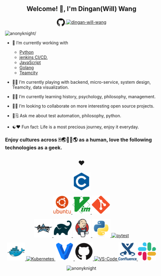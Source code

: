 <h2 align="center">Welcome! 👋, I'm Dingan(Will) Wang </h2>

<p align="center">
<a href=https://anonyknight.github.io/ target="_blank">
    <img align="center" src=https://raw.githubusercontent.com/devicons/devicon/master/icons/github/github-original.svg alt="My github.io" height="28" width="28" />
    </a>
<a href=https://linkedin.com/in/dingan-will-wang target="_blank"><img align="center" src=https://cdn.jsdelivr.net/npm/simple-icons@3.0.1/icons/linkedin.svg alt="dingan-will-wang" height="28" width="28" /></a>
</p>

<p align="left"> <img src=https://komarev.com/ghpvc/?username=anonyknight alt=anonyknight/> </p>

- 🔭 I’m currently working with
  - [Python](https://www.python.org/)
  - [jenkins CI/CD](https://www.jenkins.io/doc/book/pipeline/),
  - [JavaScript](https://developer.mozilla.org/en-US/docs/Web/JavaScript)
  - [Golang](https://golang.org/)
  - [Teamcity](https://www.jetbrains.com/help/teamcity/teamcity-documentation.html)

- 🎵️🎶️ I’m currently playing with backend, micro-service, system design, Teamcity, data visualization.

- 🌱🌳️ I’m currently learning history, psychology, philosophy, management.

- 🍻️🥂️ I’m looking to collaborate on more interesting open source projects.

- 💬🗒️ Ask me about test automation, philosophy, python.

- ☯️❤️ Fun fact: Life is a most precious journey, enjoy it everyday.

<h3>Enjoy cultures across 🀄️🌏️🍁️🗽️🌎️ as a human, love the following technologies as a geek.<h3>
<h2 align="center">❤️</h2>
<p align="center">
<a href=https://www.cprogramming.com><img src=https://raw.githubusercontent.com/devicons/devicon/master/icons/c/c-plain.svg
alt=C width="60" height="60"/></a>
</p>

<p align="center">
<a href=https://ubuntu.com>
    <img src=https://raw.githubusercontent.com/devicons/devicon/master/icons/ubuntu/ubuntu-plain-wordmark.svg
    alt=Ubuntu width="60" height="60"/>
    </a>
<a href=https://www.vim.org>
    <img src=https://raw.githubusercontent.com/devicons/devicon/master/icons/vim/vim-plain.svg
    alt=VIM width="60" height="60"/>
    </a>
<a href=https://git-scm.com/doc>
    <img src=https://raw.githubusercontent.com/devicons/devicon/master/icons/git/git-original.svg alt=Git width="60" height="60"/>
    </a>
</p>

<p align="center">
<a href=https://groovy-lang.org/documentation.html>
    <img src=https://raw.githubusercontent.com/devicons/devicon/master/icons/groovy/groovy-original.svg alt=Groovy width="60" height="60"/>
    </a>
<a href=https://docs.gradle.org/current/userguide/userguide.html>
    <img src=https://raw.githubusercontent.com/devicons/devicon/master/icons/gradle/gradle-plain.svg alt=Gradle width="60" height="60"/>
    </a>
<a href=https://www.jenkins.io/doc>
    <img src=https://raw.githubusercontent.com/devicons/devicon/master/icons/jenkins/jenkins-original.svg alt=Jenkins width="60" height="60"/>
    </a>
<a href=https://www.python.org/doc>
    <img src=https://raw.githubusercontent.com/devicons/devicon/master/icons/python/python-original.svg alt=python width="60" height="60"/>
    </a>
<a href=https://docs.pytest.org/en/stable/contents.html>
    <img src=https://docs.pytest.org/en/stable/_static/pytest1.png alt=pytest width="60" height="60"/>
    </a>
</p>

<p align="center">
<a href=https://docs.docker.com>
    <img src=https://raw.githubusercontent.com/devicons/devicon/master/icons/docker/docker-original.svg alt=Docker width="60" height="60"/>
    </a>
<a href=https://kubernetes.io/docs/home>
    <img src=https://kubernetes.io/images/favicon.png alt=Kubernetes width="60" height="60"/>
    </a>
<a href=https://www.vagrantup.com/docs>
    <img src=https://raw.githubusercontent.com/devicons/devicon/master/icons/vagrant/vagrant-original.svg alt=Vagrant width="60" height="60"/>
    </a>
<a href=https://docs.github.com/en>
    <img src=https://raw.githubusercontent.com/devicons/devicon/master/icons/github/github-original.svg alt=Github width="60" height="60"/>
    </a>
<a href=https://code.visualstudio.com/docs>
    <img src=https://upload.wikimedia.org/wikipedia/commons/thumb/9/9a/Visual_Studio_Code_1.35_icon.svg/1200px-Visual_Studio_Code_1.35_icon.svg.png alt=VS-Code width="60" height="60"/>
    </a>
<a href=https://support.atlassian.com>
    <img src=https://raw.githubusercontent.com/devicons/devicon/master/icons/confluence/confluence-original-wordmark.svg alt=Confluence width="60" height="60"/>
    </a>
<a href=https://api.slack.com>
    <img src=https://raw.githubusercontent.com/devicons/devicon/master/icons/slack/slack-original.svg alt=Slack width="60" height="60"/>
    </a>
</p>
<p align="center">
<img src=https://github-readme-stats.vercel.app/api?username=anonyknight&show_icons=true alt=anonyknight />
</p>
